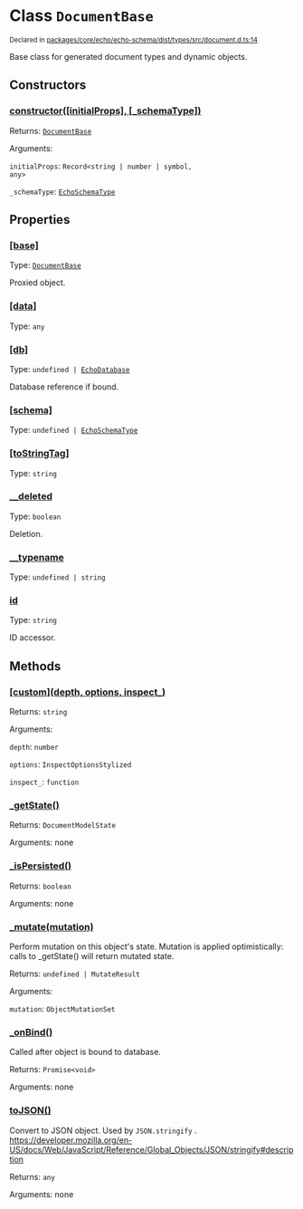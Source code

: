 # Class `DocumentBase`
<sub>Declared in [packages/core/echo/echo-schema/dist/types/src/document.d.ts:14]()</sub>


Base class for generated document types and dynamic objects.

## Constructors
### [constructor(\[initialProps\], \[_schemaType\])]()


Returns: <code>[DocumentBase](/api/@dxos/client/classes/DocumentBase)</code>

Arguments: 

`initialProps`: <code>Record&lt;string | number | symbol, any&gt;</code>

`_schemaType`: <code>[EchoSchemaType](/api/@dxos/client/classes/EchoSchemaType)</code>

## Properties
### [[base]]()
Type: <code>[DocumentBase](/api/@dxos/client/classes/DocumentBase)</code>

Proxied object.
### [[data]]()
Type: <code>any</code>
### [[db]]()
Type: <code>undefined | [EchoDatabase](/api/@dxos/client/classes/EchoDatabase)</code>

Database reference if bound.
### [[schema]]()
Type: <code>undefined | [EchoSchemaType](/api/@dxos/client/classes/EchoSchemaType)</code>
### [[toStringTag]]()
Type: <code>string</code>
### [__deleted]()
Type: <code>boolean</code>

Deletion.
### [__typename]()
Type: <code>undefined | string</code>
### [id]()
Type: <code>string</code>

ID accessor.

## Methods
### [\[custom\](depth, options, inspect_)]()


Returns: <code>string</code>

Arguments: 

`depth`: <code>number</code>

`options`: <code>InspectOptionsStylized</code>

`inspect_`: <code>function</code>
### [_getState()]()


Returns: <code>DocumentModelState</code>

Arguments: none
### [_isPersisted()]()


Returns: <code>boolean</code>

Arguments: none
### [_mutate(mutation)]()


Perform mutation on this object's state.
Mutation is applied optimistically: calls to _getState() will return mutated state.

Returns: <code>undefined | MutateResult</code>

Arguments: 

`mutation`: <code>ObjectMutationSet</code>
### [_onBind()]()


Called after object is bound to database.

Returns: <code>Promise&lt;void&gt;</code>

Arguments: none
### [toJSON()]()


Convert to JSON object. Used by  `JSON.stringify` .
https://developer.mozilla.org/en-US/docs/Web/JavaScript/Reference/Global_Objects/JSON/stringify#description

Returns: <code>any</code>

Arguments: none